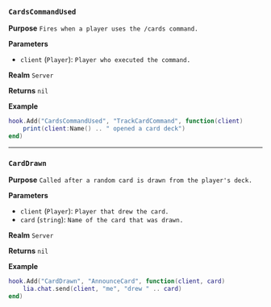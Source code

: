 ### `CardsCommandUsed`

**Purpose**
`Fires when a player uses the /cards command.`

**Parameters**

* `client` (`Player`): `Player who executed the command.`

**Realm**
`Server`

**Returns**
`nil`

**Example**

```lua
hook.Add("CardsCommandUsed", "TrackCardCommand", function(client)
    print(client:Name() .. " opened a card deck")
end)
```

---

### `CardDrawn`

**Purpose**
`Called after a random card is drawn from the player's deck.`

**Parameters**

* `client` (`Player`): `Player that drew the card.`
* `card` (`string`): `Name of the card that was drawn.`

**Realm**
`Server`

**Returns**
`nil`

**Example**

```lua
hook.Add("CardDrawn", "AnnounceCard", function(client, card)
    lia.chat.send(client, "me", "drew " .. card)
end)
```
